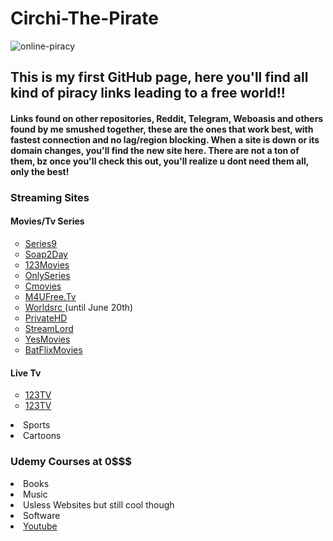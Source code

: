 # <h1>Circhi-The-Pirate</h1>

![online-piracy](https://user-images.githubusercontent.com/102611155/162018014-92de099d-7422-4331-9b8b-94339393fd5f.jpg)

<h2> This is my first GitHub page, here you'll find 
all kind of piracy links leading to a free world!!</h2> 
<h4> Links found on other repositories, Reddit, Telegram, Weboasis and others found by me smushed together, these are the ones that work best, with fastest connection and no lag/region blocking.
When a site is down or its domain changes, you'll find the new site here.
There are not a ton of them, bz once you'll check this out, you'll realize u dont need them all, only the best!</h4>

<h3> Streaming Sites </h3>

  
<h4>Movies/Tv Series</h4>
<ul style="list-style-type:circle">
<li> <a href="https://series9.me/" target-"_blank"> Series9 </a> </li>
<li> <a href="https://soap2day.ac/" target-"_blank"> Soap2Day </a> </li>
<li> <a href="https://ww1.123moviesfree.net/" target-"_blank"> 123Movies </a> </li>
<li> <a href="https://cinefunhd.com/" target-"_blank"> OnlySeries </a> </li>
<li> <a href="https://cmovies.online/" target-"_blank"> Cmovies </a> </li>
<li> <a href="https://ww1.m4ufree.tv/" target-"_blank"> M4UFree.Tv </a> </li>
<li> <a href="https://www.worldsrc.net/" target-"_blank"> Worldsrc  </a> (until June 20th)</li>
<li> <a href="https://www.privatehd.xyz//" target-"_blank"> PrivateHD  </a> </li>
<li> <a href="http://www.streamlord.com/" target-"_blank"> StreamLord </a></li>
<li> <a href="https://yesmovies.pe/yes.html" target-"_blank"> YesMovies </a></li>
<li> <a href="https://batflixmovies.club/" target-"_blank"> BatFlixMovies </a></li>
   
  </ul>

<h4>Live Tv</h4>
  <ul style="list-style-type:circle">
  
  
<li> <a href="http://live94today.com/top-streams/" target-"_blank"> 123TV </a> </li>
<li> <a href="http://live94today.com/top-streams/" target-"_blank"> 123TV </a> </li>

  
  
  
  
  </ul>
  
<li>Sports </li>
<li>Cartoons</li>

</ul>  
<h3> Udemy Courses at 0$$$</h3>
<li>Books </li>
<li>Music </li>
<li>Usless Websites but still cool though </li>


<li>Software </li>
<li> <a href="https://www.youtube.com/" target="_blank"> Youtube </a> </li>
